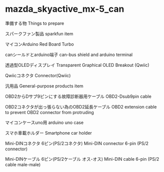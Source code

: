 # mazda_skyactive_mx-5_can

準備する物
Things to prepare

スパークファン製品
sparkfun item

マイコンArduino
Red Board Turbo

canシールドとarduino端子
can-bus shield and arduino terminal

透過型OLEDディスプレイ
Transparent Graphical OLED Breakout (Qwiic)

Qwiicコネクタ
Connector(Qwiic)

汎用品
General-purpose products item

OBD2からDサブ9ピンにする故障診断器用ケーブル
OBD2-Dsub9pin cable

OBD2コネクタが出っ張らない為のOBD2延長ケーブル
OBD2 extension cable to prevent OBD2 connector 
from protruding

マイコンケースuno用
arduino uno case

スマホ車載ホルダー
Smartphone car holder

Mini-DINコネクタ 6ピン(PS/2コネクタ)
Mini-DIN connector 6-pin (PS/2 connector)

Mini-DINケーブル 6ピン(PS/2ケーブル オス-オス)
Mini-DIN cable 6-pin (PS/2 cable male-male)
